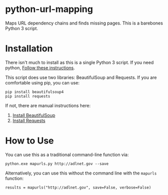 # python-url-mapping
Maps URL dependency chains and finds missing pages.  This is a barebones Python 3 script.

# Installation
There isn't much to install as this is a single Python 3 script.  If you need python, [Follow these instructions](http://docs.python-guide.org/en/latest/starting/install3/win/).

This script does use two libraries: BeautifulSoup and Requests.  If you are comfortable using pip, you can use:
```
pip install beautifulsoup4
pip install requests
```

If not, there are manual instructions here:
1. [Install BeautifulSoup](https://www.crummy.com/software/BeautifulSoup/bs4/doc/)
1. [Install Requests](http://docs.python-requests.org/en/master/user/install/)

# How to Use
You can use this as a traditional command-line function via:

```
python.exe mapurls.py http://adlnet.gov --save
```

Alternatively, you can use this without the command line with the `mapurls` function:
```
results = mapurls("http://adlnet.gov", save=False, verbose=False)
```
